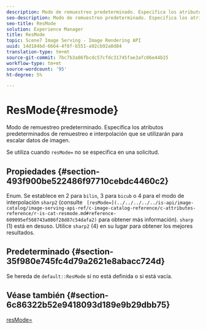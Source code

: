 ```yaml
---
description: Modo de remuestreo predeterminado. Especifica los atributos predeterminados de remuestreo e interpolación que se utilizarán para escalar datos de imagen.
seo-description: Modo de remuestreo predeterminado. Especifica los atributos predeterminados de remuestreo e interpolación que se utilizarán para escalar datos de imagen.
seo-title: ResMode
solution: Experience Manager
title: ResMode
topic: Scene7 Image Serving - Image Rendering API
uuid: 14d184bd-6664-4f8f-b551-a92cb92a0d84
translation-type: tm+mt
source-git-commit: 7bc7b3a86fbcdc57cfdc31745fae3afc06e44b15
workflow-type: tm+mt
source-wordcount: '95'
ht-degree: 5%

---
```



# ResMode{#resmode}

Modo de remuestreo predeterminado. Especifica los atributos predeterminados de remuestreo e interpolación que se utilizarán para escalar datos de imagen.

Se utiliza cuando `resMode=` no se especifica en una solicitud.

## Propiedades {#section-493f900be522486f97710cebdc4460c2}

Enum. Se establece en 2 para `bilin`, 3 para `bicub` o 4 para el modo de interpolación `sharp2` (consulte ` [resMode=](../../../../../is-api/image-catalog/image-serving-api-ref/c-image-catalog-reference/c-attributes-reference/r-is-cat-resmode.md#reference-609095ef568743a086f28d87c54dafa2)` para obtener más información). `sharp` (1) está en desuso. Utilice `sharp2` (4) en su lugar para obtener los mejores resultados.

## Predeterminado {#section-35f980e745fc4d79a2621e8abacc724d}

Se hereda de `default::ResMode` si no está definida o si está vacía.

## Véase también {#section-6c86322b52e9418093d189e9b29dbb75}

[resMode=](../../../../../is-api/image-catalog/image-serving-api-ref/c-image-catalog-reference/c-attributes-reference/r-is-cat-resmode.md#reference-609095ef568743a086f28d87c54dafa2)
